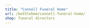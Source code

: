 ```yaml
---
title: "Connell Funeral Home"
url: /bethlehem/connell-funeral-home/
shop: funeral directors
---
```

